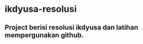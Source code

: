 # ikdyusa-resolusi
Project berisi resolusi ikdyusa dan latihan mempergunakan github.
------------------------------------------------------------------------
